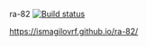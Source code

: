 ra-82
[![Build status](https://ci.appveyor.com/api/projects/status/n6c4ia4i8g5ughcd?svg=true)](https://ci.appveyor.com/project/IsmagilovRF/ajs82-jjyng)

https://ismagilovrf.github.io/ra-82/